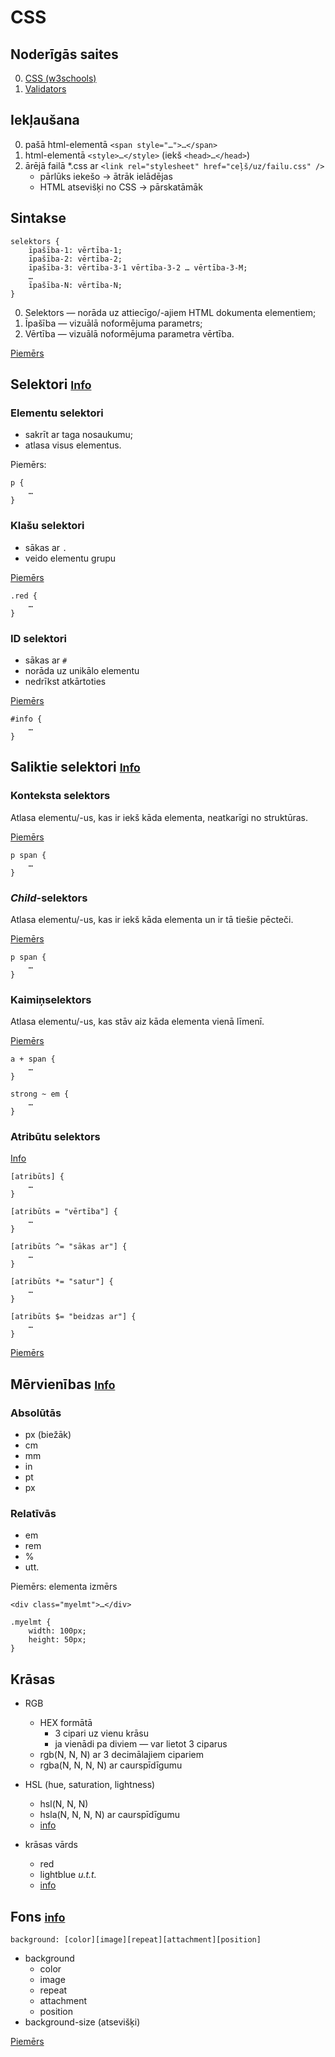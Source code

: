 # CSS

## Noderīgās saites

0. [CSS (w3schools)][1]
0. [Validators][2]

## Iekļaušana

0. pašā html-elementā `<span style="…">…</span>`
1. html-elementā `<style>…</style>` (iekš `<head>…</head>`)
2. ārējā failā *.css ar `<link rel="stylesheet" href="ceļš/uz/failu.css" />`
	- pārlūks iekešo &rarr; ātrāk ielādējas
	- HTML atsevišķi no CSS &rarr; pārskatāmāk

## Sintakse

	selektors {
		īpašība-1: vērtība-1;
		īpašība-2: vērtība-2;
		īpašība-3: vērtība-3-1 vērtība-3-2 … vērtība-3-M;
		…
		īpašība-N: vērtība-N;
	}

0. Selektors — norāda uz attiecīgo/-ajiem HTML dokumenta elementiem;
1. Īpašība — vizuālā noformējuma parametrs;
2. Vērtība  — vizuālā noformējuma parametra vērtība.

[Piemērs][3]

## Selektori <small>[Info][12]</small>

### Elementu selektori

- sakrīt ar taga nosaukumu;
- atlasa visus elementus.

Piemērs:

	p {
		…
	}

### Klašu selektori

- sākas ar `.`
- veido elementu grupu

[Piemērs][4]

	.red {
		…
	}

### ID selektori

- sākas ar `#`
- norāda uz unikālo elementu
- nedrīkst atkārtoties

[Piemērs][5]

	#info {
		…
	}

## Saliktie selektori <small>[Info][13]</small>

### Konteksta selektors

Atlasa elementu/-us, kas ir iekš kāda elementa, neatkarīgi no struktūras.

[Piemērs][6]

	p span {
		…
	}

### *Child*-selektors

Atlasa elementu/-us, kas ir iekš kāda elementa un ir tā tiešie pēcteči.

[Piemērs][7]

	p span {
		…
	}

### Kaimiņselektors

Atlasa elementu/-us, kas stāv aiz kāda elementa vienā līmenī.

[Piemērs][8]

	a + span {
		…
	}
	
	strong ~ em {
		…
	}

### Atribūtu selektors

[Info][11]

	[atribūts] {
		…
	}
	
	[atribūts = "vērtība"] {
		…
	}
	
	[atribūts ^= "sākas ar"] {
		…
	}
	
	[atribūts *= "satur"] {
		…
	}
	
	[atribūts $= "beidzas ar"] {
		…
	}

[Piemērs][9]

## Mērvienības <small>[Info][10]</small>

### Absolūtās

- px (biežāk)
- cm
- mm
- in
- pt
- px

### Relatīvās

- em
- rem
- %
- utt.

Piemērs: elementa izmērs
	
	<div class="myelmt">…</div>
	
	.myelmt {
		width: 100px;
		height: 50px;
	}


## Krāsas

- RGB
	- HEX formātā
		- 3 cipari uz vienu krāsu
		- ja vienādi pa diviem — var lietot 3 ciparus
	- rgb(N, N, N) ar 3 decimālajiem cipariem
	- rgba(N, N, N, N) ar caurspīdīgumu
- HSL (hue, saturation, lightness)
	- hsl(N, N, N)
	- hsla(N, N, N, N) ar caurspīdīgumu
	- [info][14]

- krāsas vārds
	- red
	- lightblue *u.t.t.*
	- [info][15]

## Fons <small>[info][16]</small>

	background: [color][image][repeat][attachment][position]
	
- background
	- color
	- image
	- repeat
	- attachment
	- position
- background-size (atsevišķi)

[Piemērs][17]
	

[1]: http://www.w3schools.com/css/css_intro.asp
[2]: https://jigsaw.w3.org/css-validator/
[3]: ./css.html
[4]: ./class.html
[5]: ./id.html
[6]: ./context.html
[7]: ./child.html
[8]: ./sibling.html
[9]: ./attribute.html
[10]: http://www.w3schools.com/cssref/css_units.asp
[11]: http://www.w3schools.com/css/css_attribute_selectors.asp
[12]: http://www.w3schools.com/css/css_selectors.asp
[13]: http://www.w3schools.com/css/css_combinators.asp
[14]: https://css-tricks.com/yay-for-hsla/
[15]: http://www.w3schools.com/cssref/css_colornames.asp
[16]: http://www.w3schools.com/css/css_background.asp
[17]: ./background.html